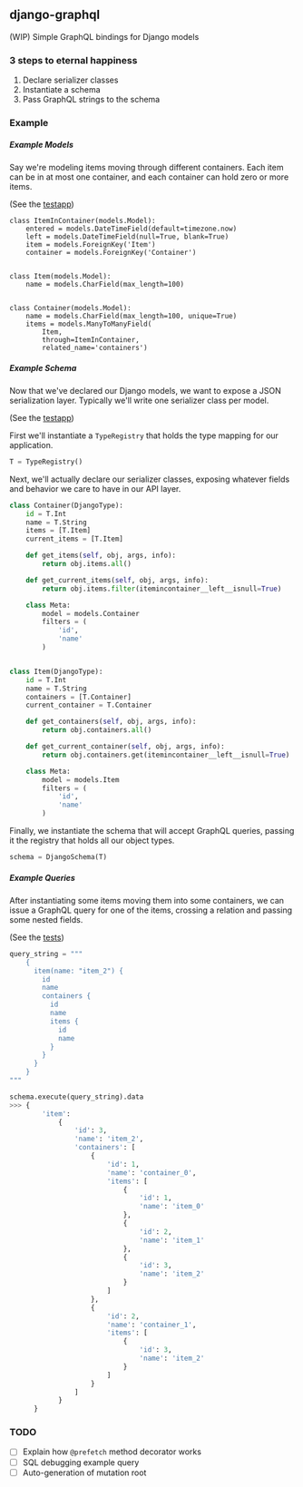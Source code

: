 ## django-graphql
(WIP) Simple GraphQL bindings for Django models

### 3 steps to eternal happiness
1. Declare serializer classes
2. Instantiate a schema
3. Pass GraphQL strings to the schema

### Example

##### Example Models
Say we're modeling items moving through different containers. Each item can be in at most one container, and each container can hold zero or more items.

(See the [testapp](https://github.com/sean-adler/django-graphql/blob/master/tests/testapp/models.py))

```
class ItemInContainer(models.Model):
    entered = models.DateTimeField(default=timezone.now)
    left = models.DateTimeField(null=True, blank=True)
    item = models.ForeignKey('Item')
    container = models.ForeignKey('Container')


class Item(models.Model):
    name = models.CharField(max_length=100)


class Container(models.Model):
    name = models.CharField(max_length=100, unique=True)
    items = models.ManyToManyField(
        Item,
        through=ItemInContainer,
        related_name='containers')
```

##### Example Schema
Now that we've declared our Django models, we want to expose a JSON serialization layer. Typically we'll write one serializer class per model.

(See the [testapp](https://github.com/sean-adler/django-graphql/blob/master/tests/testapp/schema.py))

First we'll instantiate a `TypeRegistry` that holds the type mapping for our application.

```python
T = TypeRegistry()
```

Next, we'll actually declare our serializer classes, exposing whatever fields and behavior we care to have in our API layer.

```python
class Container(DjangoType):
    id = T.Int
    name = T.String
    items = [T.Item]
    current_items = [T.Item]

    def get_items(self, obj, args, info):
        return obj.items.all()

    def get_current_items(self, obj, args, info):
        return obj.items.filter(itemincontainer__left__isnull=True)

    class Meta:
        model = models.Container
        filters = (
            'id',
            'name'
        )


class Item(DjangoType):
    id = T.Int
    name = T.String
    containers = [T.Container]
    current_container = T.Container

    def get_containers(self, obj, args, info):
        return obj.containers.all()

    def get_current_container(self, obj, args, info):
        return obj.containers.get(itemincontainer__left__isnull=True)

    class Meta:
        model = models.Item
        filters = (
            'id',
            'name'
        )
```

Finally, we instantiate the schema that will accept GraphQL queries, passing it the registry that holds all our object types.

```python
schema = DjangoSchema(T)
```


##### Example Queries
After instantiating some items moving them into some containers, we can issue a GraphQL query for one of the items, crossing a relation and passing some nested fields.

(See the [tests](https://github.com/sean-adler/django-graphql/blob/master/tests/testapp/tests.py#L37-L53))

```python
query_string = """
    {
      item(name: "item_2") {
        id
        name
        containers {
          id
          name
          items {
            id
            name
          }
        }
      }
    }
"""

schema.execute(query_string).data
>>> {
        'item':
            {
                'id': 3,
                'name': 'item_2',
                'containers': [
                    {
                        'id': 1,
                        'name': 'container_0',
                        'items': [
                            {
                                'id': 1,
                                'name': 'item_0'
                            },
                            {
                                'id': 2,
                                'name': 'item_1'
                            },
                            {
                                'id': 3,
                                'name': 'item_2'
                            }
                        ]
                    },
                    {
                        'id': 2,
                        'name': 'container_1',
                        'items': [
                            {
                                'id': 3,
                                'name': 'item_2'
                            }
                        ]
                    }
                ]
            }
      }
```

### TODO
- [ ] Explain how `@prefetch` method decorator works
- [ ] SQL debugging example query
- [ ] Auto-generation of mutation root
